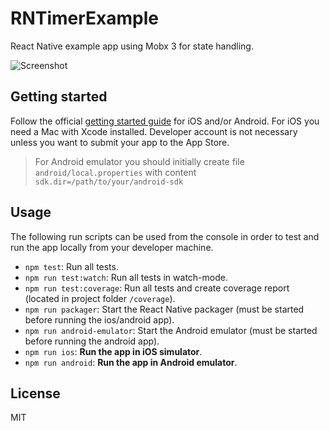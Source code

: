 # RNTimerExample

React Native example app using Mobx 3 for state handling.

![Screenshot](https://raw.githubusercontent.com/winterbe/RNTimerExample/master/screenshot.png)

## Getting started

Follow the official [getting started guide](https://facebook.github.io/react-native/docs/getting-started.html) for iOS and/or Android. For iOS you need a Mac with Xcode installed. Developer account is not necessary unless you want to submit your app to the App Store. 

> For Android emulator you should initially create file `android/local.properties` with content `sdk.dir=/path/to/your/android-sdk`

## Usage

The following run scripts can be used from the console in order to test and run the app locally from your developer machine.

- `npm test`: Run all tests.
- `npm run test:watch`: Run all tests in watch-mode.
- `npm run test:coverage`: Run all tests and create coverage report (located in project folder `/coverage`).
- `npm run packager`: Start the React Native packager (must be started before running the ios/android app).
- `npm run android-emulator`: Start the Android emulator (must be started before running the android app).
- `npm run ios`: **Run the app in iOS simulator**.
- `npm run android`: **Run the app in Android emulator**.

## License

MIT

